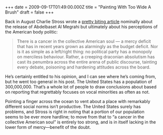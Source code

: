 +++
date = 2009-09-17T01:49:00.000Z
title = "Painting With Too Wide A Brush"
draft = false
+++


<div><p>Back in August Charlie Stross wrote a <a href="http://www.antipope.org/charlie/blog-static/2009/08/merciless.html">pretty biting article</a> nominally about the release of Abdelbaset Al Megrahi but ultimately about his perceptions of the American body politic:</p>
<blockquote>
<p>There is a cancer in the collective American soul — a mercy deficit that has in recent years grown as alarmingly as the budget deficit. Nor is it as simple as a left/right thing: no political party has a monopoly on merciless behaviour. Rather, a creeping draconian absolutism has cast its penumbra across the entire arena of public discourse, tainting every debate, poisoning and hardening attitudes across the board.</p>
</blockquote>
<p>He&#8217;s certainly entitled to his opinion, and I can see where he&#8217;s coming from, but he went too general in his post. The United States has a population of 300,000,000. That&#8217;s a whole lot of people to draw conclusions about based on reporting that regrettably focuses on vocal minorities as often as not.</p>
<p>Pointing a finger across the ocean to vent about a place with remarkably different social norms isn&#8217;t productive. The United States surely has problems, and Stross is right in noting that a portion of our population seems to be ever more hardline; to move from that to &#8220;a cancer in the collective American soul&#8221; is entirely too strong, and is in itself lacking in the lower form of mercy&#8212;benefit of the doubt.</p></div>